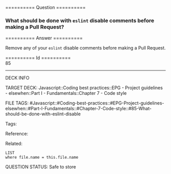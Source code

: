 ========== Question ==========  

### What should be done with `eslint` disable comments before making a Pull Request?  

========== Answer ==========  

Remove any of your `eslint` disable comments before making a Pull Request.

========== Id ==========  
85

---

DECK INFO

TARGET DECK: Javascript::Coding best practices::EPG - Project guidelines - elsewhen::Part I - Fundamentals::Chapter 7 - Code style

FILE TAGS: #Javascript::#Coding-best-practices::#EPG-Project-guidelines-elsewhen::#Part-I-Fundamentals::#Chapter-7-Code-style::#85-What-should-be-done-with-eslint-disable

Tags:

Reference:

Related:

```dataview
LIST
where file.name = this.file.name
````
QUESTION STATUS: Safe to store
